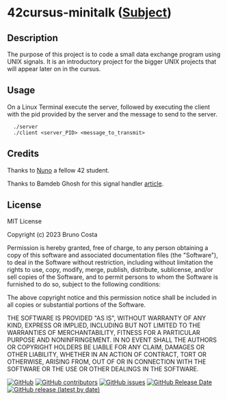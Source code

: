 # 42cursus-minitalk ([Subject](/.github/en.subject.pdf))

## Description
The purpose of this project is to code a small data exchange program using UNIX signals. It is an introductory project for the bigger UNIX projects that will appear later on in the cursus.

## Usage

On a Linux Terminal execute the server, followed by executing the client with the pid provided by the server and the message to send to the server.

```unix
  ./server
  ./client <server_PID> <message_to_transmit>
```

## Credits

Thanks to [Nuno](https://github.com/Kuninoto) a fellow 42 student.

Thanks to Bamdeb Ghosh for this signal handler [article](https://linuxhint.com/signal_handlers_c_programming_language/).

## License

MIT License

Copyright (c) 2023 Bruno Costa

Permission is hereby granted, free of charge, to any person obtaining a copy
of this software and associated documentation files (the "Software"), to deal
in the Software without restriction, including without limitation the rights
to use, copy, modify, merge, publish, distribute, sublicense, and/or sell
copies of the Software, and to permit persons to whom the Software is
furnished to do so, subject to the following conditions:

The above copyright notice and this permission notice shall be included in all
copies or substantial portions of the Software.

THE SOFTWARE IS PROVIDED "AS IS", WITHOUT WARRANTY OF ANY KIND, EXPRESS OR
IMPLIED, INCLUDING BUT NOT LIMITED TO THE WARRANTIES OF MERCHANTABILITY,
FITNESS FOR A PARTICULAR PURPOSE AND NONINFRINGEMENT. IN NO EVENT SHALL THE
AUTHORS OR COPYRIGHT HOLDERS BE LIABLE FOR ANY CLAIM, DAMAGES OR OTHER
LIABILITY, WHETHER IN AN ACTION OF CONTRACT, TORT OR OTHERWISE, ARISING FROM,
OUT OF OR IN CONNECTION WITH THE SOFTWARE OR THE USE OR OTHER DEALINGS IN THE
SOFTWARE.

[![GitHub](https://img.shields.io/github/license/BrunoCostaGH/42cursus-minitalk?style=for-the-badge)](https://github.com/BrunoCostaGH/42cursus-minitalk/blob/master/LICENSE.md)
[![GitHub contributors](https://img.shields.io/github/contributors/BrunoCostaGH/42cursus-minitalk?style=for-the-badge)](https://github.com/BrunoCostaGH/42cursus-minitalk)
[![GitHub issues](https://img.shields.io/github/issues/BrunoCostaGH/42cursus-minitalk?style=for-the-badge)](https://github.com/BrunoCostaGH/42cursus-minitalk/issues)
[![GitHub Release Date](https://img.shields.io/github/release-date/BrunoCostaGH/42cursus-minitalk?style=for-the-badge)](https://github.com/BrunoCostaGH/42cursus-minitalk/releases/latest)
[![GitHub release (latest by date)](https://img.shields.io/github/v/release/BrunoCostaGH/42cursus-minitalk?style=for-the-badge)](https://github.com/BrunoCostaGH/42cursus-minitalk/releases/latest)
